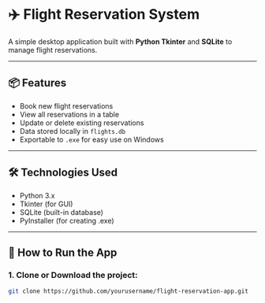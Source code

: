 # ✈️ Flight Reservation System

A simple desktop application built with **Python Tkinter** and **SQLite** to manage flight reservations.

---

## 📦 Features

- Book new flight reservations
- View all reservations in a table
- Update or delete existing reservations
- Data stored locally in `flights.db`
- Exportable to `.exe` for easy use on Windows

---

## 🛠️ Technologies Used

- Python 3.x
- Tkinter (for GUI)
- SQLite (built-in database)
- PyInstaller (for creating .exe)

---

## 🚀 How to Run the App

### 1. Clone or Download the project:
```bash
git clone https://github.com/yourusername/flight-reservation-app.git

